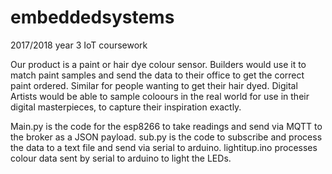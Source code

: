 # embeddedsystems
2017/2018 year 3 IoT coursework

Our product is a paint or hair dye colour sensor. Builders would use it to match paint samples and send the data to their office to get the correct paint ordered. Similar for people wanting to get their hair dyed. Digital Artists would be able to sample coloours in the real world for use in their digital masterpieces, to capture their inspiration exactly.

Main.py is the code for the esp8266 to take readings and send via MQTT to the broker as a JSON payload.
sub.py is the code to subscribe and process the data to a text file and send via serial to arduino.
lightitup.ino processes colour data sent by serial to arduino to light the LEDs.
